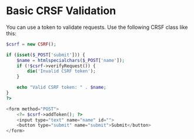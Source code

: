 # Basic CRSF Validation
You can use a token to validate requests. Use the following CRSF class like this:
```php
$csrf = new CSRF();

if (isset($_POST['submit'])) {
    $name = htmlspecialchars($_POST['name']);
    if (!$csrf->verifyRequest()) {
        die('Invalid CSRF token');
    }

    echo "Valid CSRF token: " . $name;
}
?>

<form method="POST">
    <?= $csrf->addToken(); ?>
    <input type="text" name="name" id="">
    <button type="submit" name="submit">Submit</button>
</form>
```
